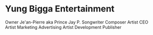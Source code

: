 # Yung Bigga Entertainment
Owner Je'an-Pierre aka Prince Jay P.
Songwriter
Composer
Artist
CEO
Artist
Marketing
Advertising
Artist Development
Publisher
